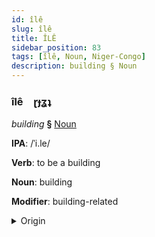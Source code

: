 ```yaml
---
id: îlê
slug: îlê
title: ÎLÊ
sidebar_position: 83
tags: [îlê, Noun, Niger-Congo]
description: building § Noun
---
```


### îlê&emsp;<span kind="abugida">ɽɟʓʇ</span>

*building* **§** [Noun](../../tags/Noun)

**IPA**: /ˈi.le/

**Verb**: to be a building

**Noun**: building

**Modifier**: building-related

<details>
    <summary>Origin</summary>
    Yoruba ilé  <br/>
    <em>Niger-Congo Language Family</em>
</details>